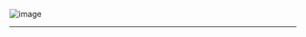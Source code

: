 ![image](https://media.discordapp.net/attachments/1199346187443122388/1248587241735852093/Screenshot_20240607_172700_Google.jpg?ex=668e64fc&is=668d137c&hm=46689d4e590c1f96da9b11c2e112fba4c6dde488b9c5b9f79204ae27a3585de3&)
________________________________________
